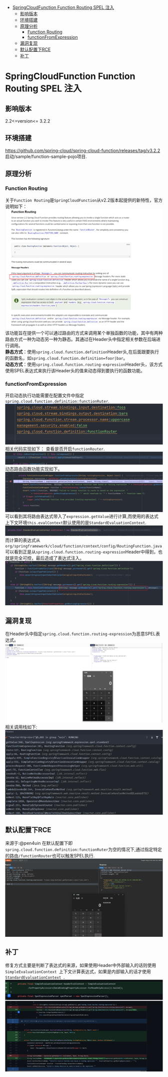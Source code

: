 - [SpringCloudFunction Function Routing SPEL 注入](#springcloudfunction-function-routing-spel-注入)
  - [影响版本](#影响版本)
  - [环境搭建](#环境搭建)
  - [原理分析](#原理分析)
    - [Function Routing](#function-routing)
    - [functionFromExpression](#functionfromexpression)
  - [漏洞复现](#漏洞复现)
  - [默认配置下RCE](#默认配置下rce)
  - [补丁](#补丁)
# SpringCloudFunction Function Routing SPEL 注入
## 影响版本
2.2<=version<= 3.2.2
## 环境搭建
https://github.com/spring-cloud/spring-cloud-function/releases/tag/v3.2.2
启动/sample/function-sample-pojo项目.
## 原理分析
### Function Routing
关于`Function Routing`是`SpringCloudFunction`从v2.2版本起提供的新特性，官方说明如下：  
![](1.png)  
该功能旨在提供一个可以通过路由的方式来调用某个单独函数的功能，其中有两种路由方式一种为动态另一种为静态。其通过在Header头中指定相关参数在后端进行调用。  
**静态方式**：使用`spring.cloud.function.definition`Header头,在后面跟要执行的函数名，如`spring.cloud.function.definition=foor|bar`。  
**动态方式**：使用`spring.cloud.function.routing-expression`Header头，该方式使用SPEL表达式来执行该Header头的值来动态得到要执行的函数功能。
### functionFromExpression
开启动态执行功能需要在配置文件中指定`spring.cloud.function.definition:functionRuter`.
![](2.png)  
相关代码实现如下：
查看是否开启`functionRouter`.
![](6.png)
动态路由函数功能实现如下。
![](3.png)  
可以看到其将路由表达式带入了`expression.getValue`进行计算,而使用的表达式上下文环境`this.evalContext`默认使用的是`StandardEvaluationContext`.  
![](4.png)  
而计算的表达式从`org/springframework/cloud/function/context/config/RoutingFunction.java`可以看到正是从`spring.cloud.function.routing-expression`Header中得到，也就是完全可控，最后造成了表达式注入。
![](5.png)
## 漏洞复现
在Header头中指定`spring.cloud.function.routing-expression`为恶意SPEL表达式。
![](7.png)  
相关调用栈如下:
![](12.png)
## 默认配置下RCE
来源于:@pen4uin
在默认配置下即`spring.cloud.function.definition:functionRuter`为空的情况下,通过指定特定的路由`/functionRouter`也可以触发SPEL执行.
![](11.png)
## 补丁
修复方式主要是判断了表达式的来源，如果使用Header中外部输入的话则使用`SimpleEvaluationContext `上下文计算表达式，如果是内部输入的话才使用`StandardEvaluationContext `.
![](9.png)
![](10.png)